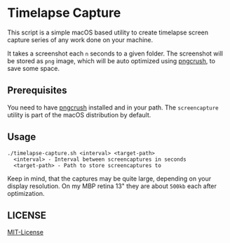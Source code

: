 # Timelapse Capture

This script is a simple macOS based utility to create timelapse screen capture
series of any work done on your machine.

It takes a screenshot each `n` seconds to a given folder. The screenshot will be
stored as `png` image, which will be auto optimized using
[pngcrush](https://pmt.sourceforge.io/pngcrush/), to save some space.

## Prerequisites

You need to have [pngcrush](https://pmt.sourceforge.io/pngcrush/) installed and
in your path. The `screencapture` utility is part of the macOS distribution by
default.

## Usage

```
./timelapse-capture.sh <interval> <target-path>
  <interval> - Interval between screencaptures in seconds
  <target-path> - Path to store screencaptures to
```

Keep in mind, that the captures may be quite large, depending on your
display resolution. On my MBP retina 13" they are about `500kb` each
after optimization.

## LICENSE

[MIT-License](https://opensource.org/licenses/MIT)
